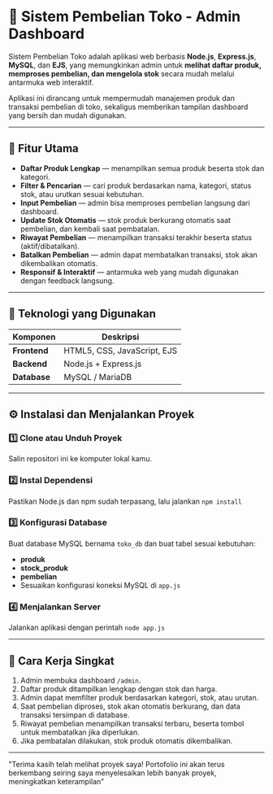 # 🛒 Sistem Pembelian Toko - Admin Dashboard

Sistem Pembelian Toko adalah aplikasi web berbasis **Node.js**, **Express.js**, **MySQL**, dan **EJS**, yang memungkinkan admin untuk **melihat daftar produk, memproses pembelian, dan mengelola stok** secara mudah melalui antarmuka web interaktif.

Aplikasi ini dirancang untuk mempermudah manajemen produk dan transaksi pembelian di toko, sekaligus memberikan tampilan dashboard yang bersih dan mudah digunakan.

---

## 🚀 Fitur Utama

- **Daftar Produk Lengkap** — menampilkan semua produk beserta stok dan kategori.  
- **Filter & Pencarian** — cari produk berdasarkan nama, kategori, status stok, atau urutkan sesuai kebutuhan.  
- **Input Pembelian** — admin bisa memproses pembelian langsung dari dashboard.  
- **Update Stok Otomatis** — stok produk berkurang otomatis saat pembelian, dan kembali saat pembatalan.  
- **Riwayat Pembelian** — menampilkan transaksi terakhir beserta status (aktif/dibatalkan).  
- **Batalkan Pembelian** — admin dapat membatalkan transaksi, stok akan dikembalikan otomatis.  
- **Responsif & Interaktif** — antarmuka web yang mudah digunakan dengan feedback langsung.

---

## 🧩 Teknologi yang Digunakan

| Komponen | Deskripsi |
|-----------|------------|
| **Frontend** | HTML5, CSS, JavaScript, EJS |
| **Backend** | Node.js + Express.js |
| **Database** | MySQL / MariaDB |

---

## ⚙️ Instalasi dan Menjalankan Proyek

### 1️⃣ Clone atau Unduh Proyek
Salin repositori ini ke komputer lokal kamu.

### 2️⃣ Instal Dependensi
Pastikan Node.js dan npm sudah terpasang, lalu jalankan
```npm install```

### 3️⃣ Konfigurasi Database
Buat database MySQL bernama `toko_db` dan buat tabel sesuai kebutuhan:
- **produk** 
- **stock_produk** 
- **pembelian**
- Sesuaikan konfigurasi koneksi MySQL di `app.js`

### 4️⃣ Menjalankan Server
Jalankan aplikasi dengan perintah `node app.js`

---
## 🧠 Cara Kerja Singkat

1. Admin membuka dashboard `/admin`.
2. Daftar produk ditampilkan lengkap dengan stok dan harga.
3. Admin dapat memfilter produk berdasarkan kategori, stok, atau urutan.
4. Saat pembelian diproses, stok akan otomatis berkurang, dan data transaksi tersimpan di database.
5. Riwayat pembelian menampilkan transaksi terbaru, beserta tombol untuk membatalkan jika diperlukan.
6. Jika pembatalan dilakukan, stok produk otomatis dikembalikan.

---
"Terima kasih telah melihat proyek saya! Portofolio ini akan terus berkembang seiring saya menyelesaikan lebih banyak proyek, meningkatkan keterampilan"
